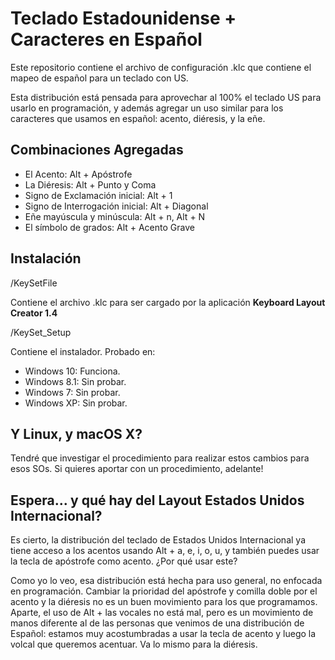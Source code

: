 # Teclado Estadounidense + Caracteres en Español

Este repositorio contiene el archivo de configuración .klc que contiene el mapeo de español para un teclado con US. 

Esta distribución está pensada para aprovechar al 100% el teclado US para usarlo en programación, y además agregar un uso similar para los caracteres que usamos en español: acento, diéresis, y la eñe.

## Combinaciones Agregadas

- El Acento: Alt + Apóstrofe
- La Diéresis: Alt + Punto y Coma
- Signo de Exclamación inicial: Alt + 1
- Signo de Interrogación inicial: Alt + Diagonal
- Eñe mayúscula y minúscula: Alt + n, Alt + N
- El símbolo de grados: Alt + Acento Grave

## Instalación

/KeySetFile

Contiene el archivo .klc para ser cargado por la aplicación **Keyboard Layout Creator 1.4**

/KeySet_Setup

Contiene el instalador. Probado en:

* Windows 10: Funciona.
* Windows 8.1: Sin probar.
* Windows 7: Sin probar.
* Windows XP: Sin probar.

## Y Linux, y macOS X?

Tendré que investigar el procedimiento para realizar estos cambios para esos SOs. Si quieres aportar con un procedimiento, adelante!

## Espera... y qué hay del Layout Estados Unidos Internacional?

Es cierto, la distribución del teclado de Estados Unidos Internacional ya tiene acceso a los acentos usando Alt + a, e, i, o, u, y también puedes usar la tecla de apóstrofe como acento. ¿Por qué usar este?

Como yo lo veo, esa distribución está hecha para uso general, no enfocada en programación. Cambiar la prioridad del apóstrofe y comilla doble por el acento y la diéresis no es un buen movimiento para los que programamos. Aparte, el uso de Alt + las vocales no está mal, pero es un movimiento de manos diferente al de las personas que venimos de una distribución de Español: estamos muy acostumbradas a usar la tecla de acento y luego la volcal que queremos acentuar. Va lo mismo para la diéresis.
